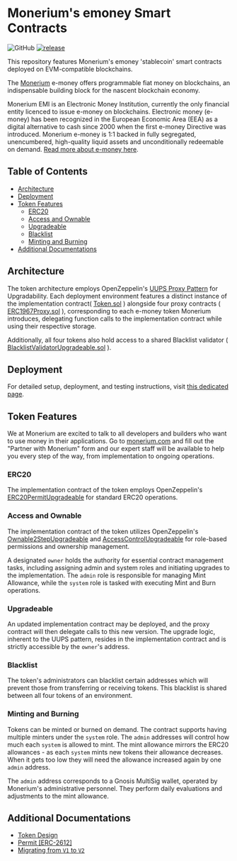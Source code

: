 # Monerium's emoney Smart Contracts
![GitHub](https://img.shields.io/github/license/monerium/smart-contracts.svg)
[![release](https://img.shields.io/github/v/tag/monerium/smart-contracts?label=version)](https://github.com/monerium/smart-contracts/releases)

This repository features Monerium's emoney 'stablecoin' smart contracts deployed on EVM-compatible blockchains.

The [Monerium](https://monerium.com) e-money offers programmable fiat money on blockchains, an indispensable building block for the nascent blockchain economy.

Monerium EMI is an Electronic Money Institution, currently the only financial entity licenced to issue e-money on blockchains. Electronic money (e-money) has been recognized in the European Economic Area (EEA) as a digital alternative to cash since 2000 when the first e-money Directive was introduced. Monerium e-money is 1:1 backed in fully segregated, unencumbered, high-quality liquid assets and unconditionally redeemable on demand. [Read more about e-money here](https://monerium.com/monerium/2019/06/28/e-money-the-digital-alternative-to-cash.html).

## Table of Contents

- [Architecture](#architecture)
- [Deployment](#deployment)
- [Token Features](#token-features)
  - [ERC20](#erc20)
  - [Access and Ownable](#access-and-ownable)
  - [Upgradeable](#upgradeable)
  - [Blacklist](#blacklist)
  - [Minting and Burning](#minting-and-burning)
- [Additional Documentations](#additional-documentations)
  
## Architecture 

The token architecture employs OpenZeppelin's [UUPS Proxy Pattern](https://docs.openzeppelin.com/contracts/4.x/api/proxy#UUPSUpgradeable) for Upgradability. Each deployment environment  features a distinct instance of the implementation contract( [Token.sol](./src/Token.sol) ) alongside four proxy contracts ( [ERC1967Proxy.sol](https://github.com/OpenZeppelin/openzeppelin-contracts/blob/v4.9.5/contracts/proxy/ERC1967/ERC1967Proxy.sol) ), corresponding to each e-money token Monerium introduces, delegating function calls to the implementation contract while using their respective storage.

Additionally, all four tokens also hold access to a shared Blacklist validator ( [BlacklistValidatorUpgradeable.sol](./src/BlacklistValidatorUpgradeable.sol) ). 

## Deployment

For detailed setup, deployment, and testing instructions, visit [this dedicated page](./docs/deployment.md).

## Token Features

We at Monerium are excited to talk to all developers and builders who want to use money in their applications.
Go to [monerium.com](https://monerium.com) and fill out the "Partner with Monerium" form and our expert staff
will be available to help you every step of the way, from implementation to ongoing operations.

### ERC20 

The implementation contract of the token employs OpenZeppelin's [ERC20PermitUpgradeable](https://github.com/OpenZeppelin/openzeppelin-contracts-upgradeable/blob/master/contracts/token/ERC20/extensions/ERC20PermitUpgradeable.sol) for standard ERC20 operations.

### Access and Ownable

The implementation contract of the token utilizes OpenZeppelin's [Ownable2StepUpgradeable](https://github.com/OpenZeppelin/openzeppelin-contracts-upgradeable/blob/master/contracts/access/Ownable2StepUpgradeable.sol) and [AccessControlUpgradeable](https://github.com/OpenZeppelin/openzeppelin-contracts-upgradeable/blob/master/contracts/access/AccessControlUpgradeable.sol) for role-based permissions and ownership management.

A designated `owner` holds the authority for essential contract management tasks, including assigning admin and system roles and initiating upgrades to the implementation. The `admin` role is responsible for managing Mint Allowance, while the `system` role is tasked with executing Mint and Burn operations.

### Upgradeable

An updated implementation contract may be deployed, and the proxy contract will then delegate calls to this new version. The upgrade logic, inherent to the UUPS pattern, resides in the implementation contract and is strictly accessible by the `owner`'s address.

### Blacklist

The token's administrators can blacklist certain addresses which will prevent those from transferring or receiving tokens. This blacklist is shared between all four tokens of an environment. 

### Minting and Burning

Tokens can be minted or burned on demand. The contract supports having multiple minters under the `system` role.
The `admin` addresses will control how much each `system` is allowed to mint. The mint allowance mirrors the ERC20 allowances - as each `system` mints new tokens their allowance decreases. When it gets too low they will need the allowance increased again by one `admin` address. 

The `admin` address corresponds to a Gnosis MultiSig wallet, operated by Monerium's administrative personnel. They perform daily evaluations and adjustments to the mint allowance.

## Additional Documentations

  * [Token Design](./docs/tokendesign.md)
  * [Permit [ERC-2612]](./docs/permit.md)
  * [Migrating from `V1` to `V2`](./docs/migrating_V1_to_V2.md)

